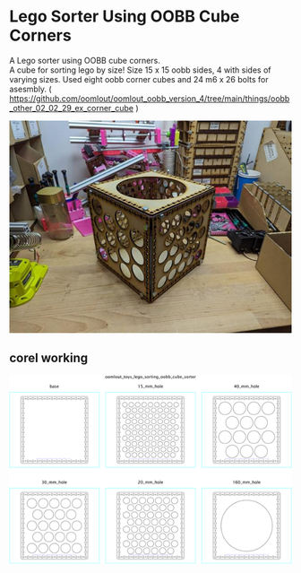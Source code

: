 # Lego Sorter Using OOBB Cube Corners
A Lego sorter using OOBB cube corners.  
A cube for sorting lego by size! Size 15 x 15 oobb sides, 4 with sides of varying sizes. Used eight oobb corner cubes and 24 m6 x 26 bolts for asesmbly. ( https://github.com/oomlout/oomlout_oobb_version_4/tree/main/things/oobb_other_02_02_29_ex_corner_cube )  

[![](image_600.jpg)](image.jpg)














## corel working
![](working_600.png) 
















